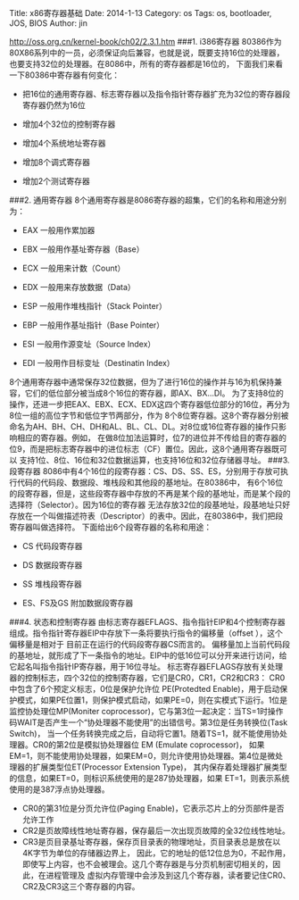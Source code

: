 Title: x86寄存器基础
Date: 2014-1-13
Category: os
Tags: os, bootloader, JOS, BIOS
Author: jin

http://oss.org.cn/kernel-book/ch02/2.3.1.htm
###1. i386寄存器
80386作为80X86系列中的一员，必须保证向后兼容，也就是说，既要支持16位的处理器，也要支持32位的处理器。在8086中，所有的寄存器都是16位的，
下面我们来看一下80386中寄存器有何变化：

* 把16位的通用寄存器、标志寄存器以及指令指针寄存器扩充为32位的寄存器段寄存器仍然为16位

* 增加4个32位的控制寄存器

* 增加4个系统地址寄存器

* 增加8个调式寄存器

* 增加2个测试寄存器


###2. 通用寄存器
8个通用寄存器是8086寄存器的超集，它们的名称和用途分别为：

* EAX  一般用作累加器

* EBX  一般用作基址寄存器（Base）

* ECX  一般用来计数（Count）

* EDX  一般用来存放数据（Data）

* ESP  一般用作堆栈指针（Stack Pointer）

* EBP  一般用作基址指针（Base Pointer）

* ESI   一般用作源变址（Source Index）

* EDI   一般用作目标变址（Destinatin Index）

8个通用寄存器中通常保存32位数据，但为了进行16位的操作并与16为机保持兼容，它们的低位部分被当成8个16位的寄存器，即AX、BX…DI。      为了支持8位的操作，还进一步把EAX、EBX、ECX、EDX这四个寄存器低位部分的16位，再分为8位一组的高位字节和低位字节两部分，作为
8个8位寄存器。这8个寄存器分别被命名为AH、BH、CH、DH和AL、BL、CL、DL。对8位或16位寄存器的操作只影响相应的寄存器。例如，
在做8位加法运算时，位7的进位并不传给目的寄存器的位9，而是把标志寄存器中的进位标志（CF）置位。因此，这8个通用寄存器既可以
支持1位、8位、16位和32位数据运算，也支持16位和32位存储器寻址。
###3. 段寄存器
8086中有4个16位的段寄存器：CS、DS、SS、ES，分别用于存放可执行代码的代码段、数据段、堆栈段和其他段的基地址。在80386中，
有6个16位的段寄存器，但是，这些段寄存器中存放的不再是某个段的基地址，而是某个段的选择符（Selector）。因为16位的寄存器
无法存放32位的段基地址，段基地址只好存放在一个叫做描述符表（Descriptor）的表中。因此，在80386中，我们把段寄存器叫做选择符。
下面给出6个段寄存器的名称和用途：

* CS  代码段寄存器

* DS  数据段寄存器

* SS  堆栈段寄存器

* ES、FS及GS  附加数据段寄存器

###4. 状态和控制寄存器
由标志寄存器EFLAGS、指令指针EIP和4个控制寄存器组成。指令指针寄存器EIP中存放下一条将要执行指令的偏移量（offset ），这个偏移量是相对于
目前正在运行的代码段寄存器CS而言的。
偏移量加上当前代码段的基地址，就形成了下一条指令的地址。EIP中的低16位可以分开来进行访问，给它起名叫指令指针IP寄存器，用于16位寻址。
标志寄存器EFLAGS存放有关处理器的控制标志，四个32位的控制寄存器，它们是CR0，CR1，CR2和CR3：
CR0中包含了6个预定义标志，0位是保护允许位
PE(Protedted Enable)，用于启动保护模式，如果PE位置1，则保护模式启动，如果PE=0，则在实模式下运行。1位是监控协处理位MP(Moniter 
coprocessor)，它与第3位一起决定：当TS=1时操作码WAIT是否产生一个“协处理器不能使用”的出错信号。第3位是任务转换位(Task Switch)，
当一个任务转换完成之后，自动将它置1。随着TS=1，就不能使用协处理器。CR0的第2位是模拟协处理器位 EM (Emulate coprocessor)，
如果EM=1，则不能使用协处理器，如果EM=0，则允许使用协处理器。第4位是微处理器的扩展类型位ET(Processor Extension Type)，
其内保存着处理器扩展类型的信息，如果ET=0，则标识系统使用的是287协处理器，如果 ET=1，则表示系统使用的是387浮点协处理器。

* CR0的第31位是分页允许位(Paging Enable)，它表示芯片上的分页部件是否允许工作
* CR2是页故障线性地址寄存器，保存最后一次出现页故障的全32位线性地址。
* CR3是页目录基址寄存器，保存页目录表的物理地址，页目录表总是放在以4K字节为单位的存储器边界上，
因此，它的地址的低12位总为0，不起作用，即使写上内容，也不会被理会。这几个寄存器是与分页机制密切相关的，因此，在进程管理及
虚拟内存管理中会涉及到这几个寄存器，读者要记住CR0、CR2及CR3这三个寄存器的内容。
